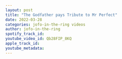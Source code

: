 ```yaml
---
layout: post
title: "The Godfather pays Tribute to Mr Perfect"
date: 2022-03-28
categories: jofo-in-the-ring videos
author: jofo-in-the-ring
spotify_track_id: 
youtube_video_id: Qb28FIP_8KQ
apple_track_id: 
youtube_metadata: 
---
```

